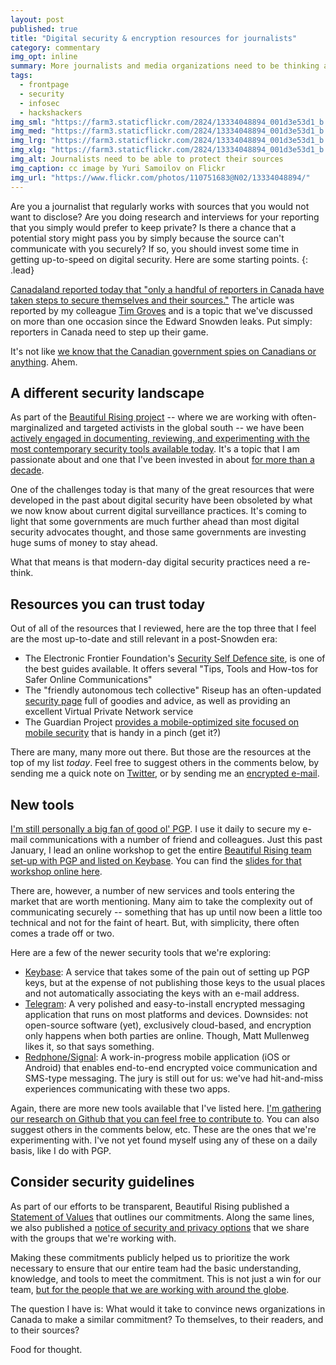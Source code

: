 ```yaml
---
layout: post
published: true
title: "Digital security & encryption resources for journalists"
category: commentary
img_opt: inline
summary: More journalists and media organizations need to be thinking about security.
tags: 
  - frontpage
  - security
  - infosec
  - hackshackers
img_sml: "https://farm3.staticflickr.com/2824/13334048894_001d3e53d1_b.jpg"
img_med: "https://farm3.staticflickr.com/2824/13334048894_001d3e53d1_b.jpg"
img_lrg: "https://farm3.staticflickr.com/2824/13334048894_001d3e53d1_b.jpg"
img_xlg: "https://farm3.staticflickr.com/2824/13334048894_001d3e53d1_b.jpg"
img_alt: Journalists need to be able to protect their sources
img_caption: cc image by Yuri Samoilov on Flickr
img_url: "https://www.flickr.com/photos/110751683@N02/13334048894/"
---
```


Are you a journalist that regularly works with sources that you would not want to disclose? Are you doing research and interviews for your reporting that you simply would prefer to keep private? Is there a chance that a potential story might pass you by simply because the source can't communicate with you securely? If so, you should invest some time in getting up-to-speed on digital security. Here are some starting points.
{: .lead}

[Canadaland reported today that "only a handful of reporters in Canada have taken steps to secure themselves and their sources."](http://canadalandshow.com/article/which-reporters-dont-bother-encrypt-email) The article was reported by my colleague [Tim Groves](https://twitter.com/TimMGroves) and is a topic that we've discussed on more than one occasion since the Edward Snowden leaks. Put simply: reporters in Canada need to step up their game.

It's not like [we know that the Canadian government spies on Canadians or anything](http://www.cbc.ca/news/canada/cse-what-do-we-know-about-canada-s-eavesdropping-agency-1.1400396). Ahem.

## A different security landscape
As part of the [Beautiful Rising project](http://beautifulrising.org/) -- where we are working with often-marginalized and targeted activists in the global south -- we have been [actively engaged in documenting, reviewing, and experimenting with the most contemporary security tools available today](https://github.com/BeautifulTrouble/Beautiful-Rising-Research). It's a topic that I am passionate about and one that I've been invested in about [for more than a decade](http://www.phillipadsmith.com/2004/12/what-not-for-profit-organizations-need-to-know-about-free-software.html).

One of the challenges today is that many of the great resources that were developed in the past about digital security have been obsoleted by what we now know about current digital surveillance practices. It's coming to light that some governments are much further ahead than most digital security advocates thought, and those same governments are investing huge sums of money to stay ahead.

What that means is that modern-day digital security practices need a re-think.

## Resources you can trust today
Out of all of the resources that I reviewed, here are the top three that I feel are the most up-to-date and still relevant in a post-Snowden era:

* The Electronic Frontier Foundation's [Security Self Defence site](https://ssd.eff.org/en), is one of the best guides available. It offers several "Tips, Tools and How-tos for Safer Online Communications"
* The "friendly autonomous tech collective" Riseup has an often-updated [security page](https://help.riseup.net/en/security) full of goodies and advice, as well as providing an excellent Virtual Private Network service
* The Guardian Project [provides a mobile-optimized site focused on mobile security](https://guardianproject.info/howto/) that is handy in a pinch (get it?)

There are many, many more out there. But those are the resources at the top of my list *today*. Feel free to suggest others in the comments below, by sending me a quick note on [Twitter](http://twitter.com/phillipadsmith), or by sending me an [encrypted e-mail](http://keybase.io/phillipadsmith).

## New tools
[I'm still personally a big fan of good ol' PGP](http://pgp.mit.edu/pks/lookup?op=vindex&search=0x518BF15DD63C5D49). I use it daily to secure my e-mail communications with a number of friend and colleagues. Just this past January, I lead an online workshop to get the entire [Beautiful Rising team set-up with PGP and listed on Keybase](https://github.com/BeautifulTrouble/Beautiful-Rising-Research/blob/master/the-team-and-contributors.md). You can find the [slides for that workshop online here](https://github.com/BeautifulTrouble/Beautiful-Rising-Research/tree/master/presentations).

There are, however, a number of new services and tools entering the market that are worth mentioning. Many aim to take the complexity out of communicating securely -- something that has up until now been a little too technical and not for the faint of heart. But, with simplicity, there often comes a trade off or two.

Here are a few of the newer security tools that we're exploring:

* [Keybase](https://keybase.io/): A service that takes some of the pain out of setting up PGP keys, but at the expense of not publishing those keys to the usual places and not automatically associating the keys with an e-mail address.
* [Telegram](https://telegram.org/): A very polished and easy-to-install encrypted messaging application that runs on most platforms and devices. Downsides: not open-source software (yet), exclusively cloud-based, and encryption only happens when both parties are online. Though, Matt Mullenweg likes it, so that says something. 
* [Redphone/Signal](https://whispersystems.org/blog/signal/): A work-in-progress mobile application (iOS or Android) that enables end-to-end encrypted voice communication and SMS-type messaging. The jury is still out for us: we've had hit-and-miss experiences communicating with these two apps. 

Again, there are more new tools available that I've listed here. [I'm gathering our research on Github that you can feel free to contribute to](https://github.com/BeautifulTrouble/Beautiful-Rising-Research). You can also  suggest others in the comments below, etc. These are the ones that we're experimenting with. I've not yet found myself using any of these on a daily basis, like I do with PGP.

## Consider security guidelines
As part of our efforts to be transparent, Beautiful Rising published a [Statement of Values](https://github.com/BeautifulTrouble/Beautiful-Rising-Content/blob/master/_misc/markdown/statement-of-values-for-beautiful-rising.md) that outlines our commitments. Along the same lines, we also published a [notice of security and privacy options](https://github.com/BeautifulTrouble/Beautiful-Rising-Content/blob/master/_misc/markdown/security-and-privacy-options.md) that we share with the groups that we're working with.

Making these commitments publicly helped us to prioritize the work necessary to ensure that our entire team had the basic understanding, knowledge, and tools to meet the commitment. This is not just a win for our team, [but for the people that we are working with around the globe](http://beautifulrising.org/news/).

The question I have is: What would it take to convince news organizations in Canada to make a similar commitment? To themselves, to their readers, and to their sources?

Food for thought.
